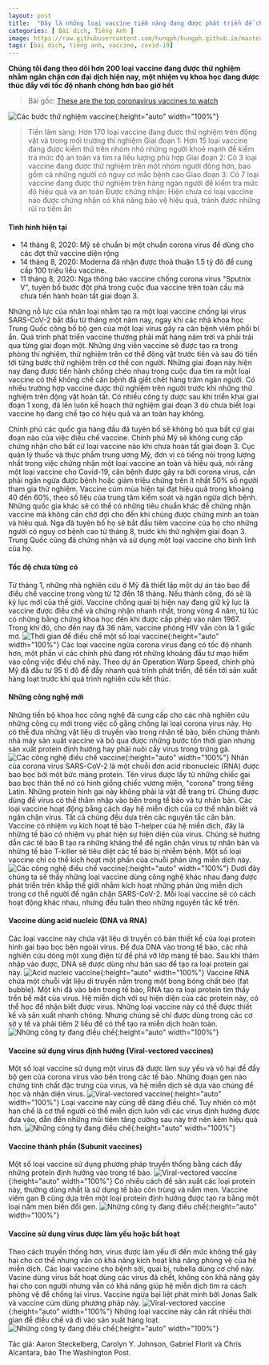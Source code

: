 ```yaml
---
layout: post
title:  "Đây là những loại vaccine tiềm năng đang được phát triển để chống lại đại dịch Covid-19"
categories: [ Bài dịch, Tiếng Anh ]
image: https://raw.githubusercontent.com/hungph/hungph.github.io/master/assets/images/vaccine-covid-19-1.png
tags: [bài dịch, tiếng anh, vaccine, covid-19]
---
```

**Chúng tôi đang theo dõi hơn 200 loại vaccine đang được thử nghiệm nhằm ngăn chặn cơn đại dịch hiện nay, một nhiệm vụ khoa học đang được thúc đẩy với tốc độ nhanh chóng hơn bao giờ hết**

> Bài gốc: [These are the top coronavirus vaccines to watch](https://www.washingtonpost.com/graphics/2020/health/covid-vaccine-update-coronavirus/)

![Các bước thử nghiệm vaccine](https://raw.githubusercontent.com/hungph/hungph.github.io/master/assets/images/vaccine-covid-19-1.png){:height="auto" width="100%"}
> Tiền lâm sàng: Hơn 170 loại vaccine đang được thử nghiệm trên động vật và trong môi trường thí nghiệm
> Giai đoạn 1: Hơn 15 loại vaccine đang được kiểm thử trên nhóm nhỏ những người khoẻ mạnh để kiểm tra mức độ an toàn và tìm ra liều lượng phù hợp
> Giai đoạn 2: Có 3 loại vaccine đang được thử nghiệm trên một nhóm người đông hơn, bao gồm cả những người có nguy cơ mắc bệnh cao
> Giao đoạn 3: Có 7 loại vaccine đang được thử nghiệm trên hàng ngàn người để kiểm tra mức độ hiệu quả và an toàn
> Được chứng nhận: Hiện chưa có loại vaccine nào được chứng nhận có khả năng bảo vệ hiệu quả, tránh được những rủi ro tiềm ẩn

#### Tình hình hiện tại
- 14 tháng 8, 2020: Mỹ sẽ chuẩn bị một chuẩn corona virus để dùng cho các đợt thử vaccine diện rộng
- 14 tháng 8, 2020: Moderna đã nhận được thoả thuận 1.5 tỷ đô để cung cấp 100 triệu liều vaccine.
- 11 tháng 8, 2020: Nga thông báo vaccine chống corona virus "Sputnix V", tuyên bố bước đột phá trong cuộc đua vaccine trên toàn cầu mà chưa tiến hành hoàn tất giai đoạn 3.

Những nỗ lực của nhân loại nhằm tạo ra một loại vaccine chống lại virus SARS-CoV-2 bắt đầu từ tháng một năm nay, ngay khi các nhà khoa học Trung Quốc công bố bộ gen của một loại virus gây ra căn bệnh viêm phổi bí ẩn. Quá trình phát triển vaccine thường phải mất hàng năm trời và phải trải qua từng giai đoạn một. Những ứng viên vaccine sẽ được tạo ra trong phòng thí nghiệm, thử nghiệm trên cơ thể động vật trước tiên và sau đó tiến tới từng bước thử nghiệm trên cơ thể con người.
Những giai đoạn này hiện nay đang được tiến hành chồng chéo nhau trong cuộc đua tìm ra một loại vaccine có thể khống chế căn bệnh đã giết chết hàng trăm ngàn người. Có nhiều trường hợp vaccine được thử nghiệm trên người trước khi những thử nghiệm trên động vật hoàn tất. Có nhiều công ty dược sau khi triển khai giai đoạn 1 xong, đã lên luôn kế hoạch thử nghiệm giai đoạn 3 dù chưa biết loại vaccine họ đang chế tạo có hiệu quả và an toàn hay không.

Chính phủ các quốc gia hàng đầu đã tuyên bố sẽ không bỏ qua bất cứ giai đoạn nào của việc điều chế vaccine. Chính phủ Mỹ sẽ không cung cấp chứng nhận cho bất cứ loại vaccine nào khi chưa hoàn tất giai đoạn 3. Cục quản lý thuốc và thực phẩm trung ương Mỹ, đơn vị có tiếng nói trọng lượng nhất trong việc chứng nhận một loại vaccine an toàn và hiệu quả, nói rằng một loại vaccine cho Covid-19, căn bệnh được gây ra bởi corona virus, cần phải ngăn ngừa được bệnh hoặc giảm triệu chứng trên ít nhất 50% số người tham gia thử nghiệm. Vaccine cúm mùa hiện tại đạt hiệu quả trong khoảng 40 đến 60%, theo số liệu của trung tâm kiểm soát và ngăn ngừa dịch bệnh.
Những quốc gia khác sẽ có thể có những tiêu chuẩn khác để chứng nhận vaccine mà không cần chờ đợi cho đến khi chúng được chứng minh an toàn và hiệu quả. Nga đã tuyên bố họ sẽ bắt đầu tiêm vaccine của họ cho những người có nguy cơ bệnh cao từ tháng 8, trước khi thử nghiệm giai đoạn 3. Trung Quốc cũng đã chứng nhận và sử dụng một loại vaccine cho binh lính của họ. 

#### Tốc độ chưa từng có
Từ tháng 1, những nhà nghiên cứu ở Mỹ đã thiết lập một dự án táo bạo để điều chế vaccine trong vòng từ 12 đến 18 tháng. Nếu thành công, đó sẽ là kỷ lục mới của thế giới. Vaccine chống quai bị hiện nay đang giữ kỷ lục là vaccine được điều chế và chứng nhận nhanh nhất, trong vòng 4 năm, từ lúc có những bằng chứng khoa học đến khi được cấp phép vào năm 1967. Trong khi đó, cho đến nay đã 36 năm, vaccine phòng HIV vẫn còn là 1 giấc mơ.
![Thời gian để điều chế một số loại vaccine](assets/images/vaccine-covid-19-2.png){:height="auto" width="100%"}
Các loại vaccine ngừa corona virus đang có tốc độ nhanh hơn, một phần vì các chính phủ đang rót những khoảng đầu tư mạo hiểm vào công việc điều chế này. Theo dự án Operation Warp Speed, chính phủ Mỹ đã đầu tư 95 tỉ đô để đẩy nhanh quá trình phát triển, để tiến tới sản xuất hàng loạt trước khi quá trình nghiên cứu kết thúc.

#### Những công nghệ mới
Những tiến bộ khoa học công nghệ đã cung cấp cho các nhà nghiên cứu những công cụ mới trong việc cố gắng chống lại loại corona virus này. Họ có thể đưa những vật liệu di truyền vào trong nhân tế bào, biến chúng thành nhà máy sản xuất vaccine và bỏ qua được những bước tốn thời gian nhưng sản xuất protein định hướng hay phải nuôi cấy virus trong trứng gà.
![Các công nghệ điều chế vaccine](assets/images/vaccine-covid-19-4.png){:height="auto" width="100%"}
Nhân của corona virus SARS-CoV-2 là một chuỗi đơn acid ribonucleic (RNA) được bao bọc bởi một bức màng protein. Tên virus được lấy từ những chiếc gai bao bọc thân thể nó có hình giống chiếc vương miện, "corona" trong tiếng Latin. Những protein hình gai này không phải là vật để trang trí. Chúng được dùng để virus có thể thâm nhập vào bên trong tế bào và tự nhân bản.
Các loại vaccine hoạt động bằng cách dạy hệ miễn dịch của cơ thể nhận biết và ngăn chặn virus. Tất cả chúng đều dựa trên các nguyên tắc căn bản. Vaccine có nhiệm vụ kích hoạt tế bào T-helper của hệ miễn dịch, đây là những tế bào có nhiệm vụ phát hiện sự hiện diện của virus. Chúng sẽ hướng dẫn các tế bào B tạo ra những kháng thể để ngăn chặn virus tự nhân bản và những tế bào T-killer sẽ tiêu diệt các tế bào bị nhiễm bệnh. Một số loại vaccine chỉ có thể kích hoạt một phần của chuỗi phản ứng miễn dịch này.
![Các công nghệ điều chế vaccine](assets/images/vaccine-covid-19-5.png){:height="auto" width="100%"}
Dưới đây chúng ta sẽ thấy những loại vaccine dùng công nghệ khác nhau đang được phát triển trên khắp thế giới nhằm kích hoạt những phản ứng miễn dịch trong cơ thể người để ngăn chặn SARS-CoV-2. Mỗi loại vaccine sẽ có cách hoạt động khác nhau, nhưng đều tuân theo những nguyên tắc kể trên.

#### Vaccine dùng acid nucleic (DNA và RNA)
Các loại vaccine này chứa vật liệu di truyền có bản thiết kế của loại protein hình gai bao bọc bên ngoài virus. Để đưa DNA vào trong tế bào, các nhà nghiên cứu dòng một xung điện từ để phá vỡ lớp màng tế bào. Sau khi thâm nhập vào được, DNA sẽ được dùng như bản sao để tạo ra loại protein gai này.
![Acid nucleic vaccine](assets/images/vaccine-covid-19-6.png){:height="auto" width="100%"}
Vaccine RNA chứa một chuỗi vật liệu di truyền nằm trong một bong bóng chất béo (fat bubble). Một khi đã vào bên trong tế bào, RNA tạo ra loại protein tìm thấy trền bề mặt của virus.
Hệ miễn dịch với sự hiện diện của các protein này, có thể học để nhận biết được virus.
Những loại vaccine này có thể được thiết kế và sản xuất nhanh chóng. Nhưng chúng sẽ chỉ được dùng trong các cơ sở y tế và phải tiêm 2 liều để có thể tạo ra miễn dịch hoàn toàn.
![Những công ty đang điều chế](assets/images/vaccine-covid-19-7.png){:height="auto" width="100%"}

#### Vaccine sử dụng virus định hướng (Viral-vectored vaccines)
Một số loại vaccine sử dụng một virus đã được làm suy yếu và vô hại để đẩy bộ gen của corona virus vào bên trong các tế bào. Những đoạn gen nào chứng tính chất đặc trưng của virus, và hệ miễn dịch sẽ dựa vào chúng để học và nhận diện virus.
![Viral-vectored vaccine](assets/images/vaccine-covid-19-8.png){:height="auto" width="100%"}
Loại vaccine này cũng dễ dàng điều chế. Tuy nhiên có một hạn chế là cơ thể người có thể miễn dịch luôn với các virus định hướng được đưa vào, dẫn đến những mũi tiêm tăng cường sau này trở nên kém hiệu quả hơn.
![Những công ty đang điều chế](assets/images/vaccine-covid-19-9.png){:height="auto" width="100%"}

#### Vaccine thành phần (Subunit vaccines)
Một số loại vaccine sử dụng phương pháp truyền thống bằng cách đẩy những protein định hướng vào trong tế bào.
![Viral-vectored vaccine](assets/images/vaccine-covid-19-10.png){:height="auto" width="100%"}
Có nhiều cách để sản xuất các loại protein này, thường dùng nhất là sử dụng tế bào côn trùng và nấm men. Vaccine viêm gan B cũng dựa trên một loại protein định hướng được tạo ra bằng một loại nấm men biến đổi gen.
![Những công ty đang điều chế](assets/images/vaccine-covid-19-11.png){:height="auto" width="100%"}

#### Vaccine sử dụng virus được làm yếu hoặc bất hoạt
Theo cách truyền thống hơn, virus được làm yếu đi đến mức không thể gây hại cho cơ thể nhưng vẫn có khả năng kích hoạt khả năng phòng vệ của hệ miễn dịch. Các loại vaccine cho bệnh sởi, quai bị, rubella dùng cơ chế này.
Vacine dùng virus bất hoạt dùng các virus đã chết, không còn khả năng gây hại cho con người nhưng vẫn có khả năng giúp hệ miễn dịch tìm ra cách phòng vệ để chống lại virus. Vaccine ngừa bại liệt phát minh bởi Jonas Salk và vaccine cúm dùng phương pháp này.
![Viral-vectored vaccine](assets/images/vaccine-covid-19-12.png){:height="auto" width="100%"}
Những loại vaccine này cần rất nhiều thời gian để điều chế và đi vào sản xuất hàng loạt.
![Những công ty đang điều chế](assets/images/vaccine-covid-19-13.png){:height="auto" width="100%"}

Tác giả: Aaron Steckelberg, Carolyn Y. Johnson, Gabriel Florit và Chris Alcantara, báo The Washington Post. 